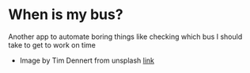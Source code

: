 # When is my bus?

Another app to automate boring things like checking which bus I should take to get to work on time

- Image by Tim Dennert from unsplash
  [link](https://unsplash.com/photos/ID3ZX0BqnS8)
